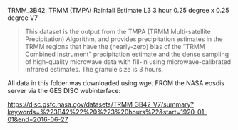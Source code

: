 TRMM_3B42: TRMM (TMPA) Rainfall Estimate L3 3 hour 0.25 degree x 0.25 degree V7

> This dataset is the output from the TMPA (TRMM Multi-satellite Precipitation)
Algorithm, and provides precipitation estimates in the TRMM regions that have
the (nearly-zero) bias of the ”TRMM Combined Instrument” precipitation estimate
and the dense sampling of high-quality microwave data with fill-in using
microwave-calibrated infrared estimates. The granule size is 3 hours.

All data in this folder was downloaded using wget FROM the NASA eosdis server
via the GES DISC webinterface:

https://disc.gsfc.nasa.gov/datasets/TRMM_3B42_V7/summary?keywords=%223B42%22%20%223%20hours%22&start=1920-01-01&end=2016-06-27
